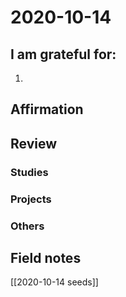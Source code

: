 # 2020-10-14

## I am grateful for:
1. 

## Affirmation

## Review
### Studies

### Projects

### Others

## Field notes

[[2020-10-14 seeds]]